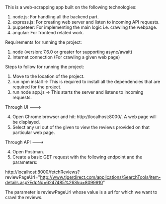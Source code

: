 This is a web-scrapping app built on the following technologies:

1. node.js: For handling all the backend part.
2. express.js: For creating web server and listen to incoming API requests.
2. puppeteer: For implementing the main logic i.e. crawling the webpage.
3. angular: For frontend related work.

Requirements for running the project:

1. node (version: 7.6.0 or greater for supporting async/await)
2. Internet connection (For crawling a given web page)

Steps to follow for running the project:

1. Move to the location of the project.
2. run npm install -> This is required to install all the dependencies that are required for the project.
3. run node app.js -> This starts the server and listens to incoming requests.

Through UI --->

4. Open Chrome browser and hit: http://localhost:8000/. A web page will be displayed.
5. Select any url out of the given to view the reviews provided on that particular web page.


Through API --->

4. Open Postman.
5. Create a basic GET request with the following endpoint and the parameters:

http://localhost:8000/fetchReviews?reviewPageUrl="http://www.tigerdirect.com/applications/SearchTools/item-details.asp?EdpNo=6247485%26Sku=8099910"

The parameter is reviewPageUrl whose value is a url for which we want to crawl the reviews.
